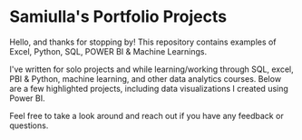 # Samiulla's  Portfolio Projects  

Hello, and thanks for stopping by! This repository contains examples of Excel, Python, SQL, POWER BI & Machine Learnings.  

I've written for solo projects and while learning/working through SQL, excel, PBI & Python, machine learning, and other data analytics courses. 
Below are a few highlighted projects, including data visualizations I created using Power BI. 

Feel free to take a look around and reach out if you have any feedback or questions.
